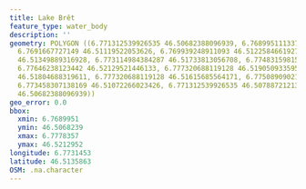 ```yaml
---
title: Lake Brêt
feature_type: water_body
description: ''
geometry: POLYGON ((6.771312539926535 46.50682388096939, 6.76899511133796 46.50729647516859,
  6.7691667727149 46.51119522053626, 6.769939248911093 46.51225846619278, 6.769939248911093
  46.51349889316928, 6.773114984384287 46.51733813056708, 6.774831598153611 46.51769250803716,
  6.77646238123442 46.52129521446133, 6.777320688119128 46.51905093359531, 6.777835672249862
  46.51804688319611, 6.777320688119128 46.51615685564171, 6.775089090218978 46.51261287678929,
  6.773458307138169 46.51072266023426, 6.771312539926535 46.50788721213981, 6.771312539926535
  46.50682388096939))
geo_error: 0.0
bbox:
  xmin: 6.7689951
  ymin: 46.5068239
  xmax: 6.7778357
  ymax: 46.5212952
longitude: 6.7731453
latitude: 46.5135863
OSM: .na.character
---
```


